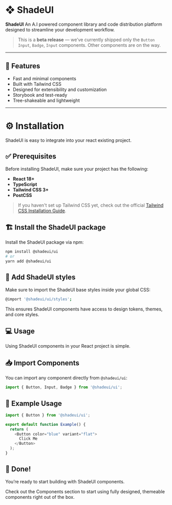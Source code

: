 # ❖ ShadeUI

**ShadeUI** An A.I powered component library and code distribution platform designed to streamline your development workflow.

> This is a **beta release** — we’ve currently shipped only the `Button` `Input`, `Badge`, `Input` components. Other components are on the way.

---

## 🚀 Features

- Fast and minimal components
- Built with Tailwind CSS
- Designed for extensibility and customization
- Storybook and test-ready
- Tree-shakeable and lightweight

---

# ⚙ Installation

ShadeUI is easy to integrate into your react existing project.

## ✅ Prerequisites

Before installing ShadeUI, make sure your project has the following:

- **React 18+**
- **TypeScript**
- **Tailwind CSS 3+**
- **PostCSS**

> If you haven't set up Tailwind CSS yet, check out the official [Tailwind CSS Installation Guide](https://tailwindcss.com/docs/installation).



## 🏗 Install the ShadeUI package

Install the ShadeUI package via npm:

```bash
npm install @shadeui/ui
# or
yarn add @shadeui/ui
```

## 🎨 Add ShadeUI styles
Make sure to import the ShadeUI base styles inside your global CSS:

```bash
@import '@shadeui/ui/styles';
```
This ensures ShadeUI components have access to design tokens, themes, and core styles.

## 💻 Usage

Using ShadeUI components in your React project is simple.

##  📥 Import Components

You can import any component directly from `@shadeui/ui`:

```javascript
import { Button, Input, Badge } from '@shadeui/ui';
```

## 📄 Example Usage
```javascript
import { Button } from '@shadeui/ui';

export default function Example() {
  return (
    <Button color="blue" variant="flat">
      Click Me
    </Button>
  );
}
```

## 🚀 Done!
You’re ready to start building with ShadeUI components.

Check out the Components section to start using fully designed, themeable components right out of the box.

